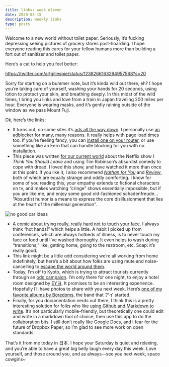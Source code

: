 ```yaml
---
title: links: week eleven
date: 2020-03-15
description: weekly links
type: posts
---
```


Welcome to a new world without toilet paper. Seriously, it’s fucking depressing seeing pictures of grocery stores post-hoarding. I hope everyone reading this cares for your fellow humans more than building a fort out of sanitizer and toilet paper. 

Here’s a cat to help you feel better:

https://twitter.com/artgillespie/status/1238266163294957568?s=20

Sorry for starting on a bummer note, but it’s kinda wild out there, eh?
I hope you’re taking care of yourself, washing your hands for 20 seconds, using lotion to protect your skin, and breathing deeply. In this midst of the wild times, I bring you links and love from a train in Japan traveling 200 miles per hour. Everyone is wearing masks, and it’s gently raining outside of the window as we pass Mount Fuji.

Ok, here’s the links:

- It turns out, on some sites it’s [ads all the way down](https://www.cjr.org/first_person/the-infinite-scroll.php). I personally use [an adblocker](https://www.youtube.com/watch?v=bltoTMJZetc) for many, many reasons. It really helps with page load times too. If you’re feeling fancy, you can [install one on your router](https://pi-hole.net), or use something like an Eero that can handle blocking for you with no installation.
- This piece was written [for our current world](https://www.brightwalldarkroom.com/2020/01/08/i-think-you-should-leave/) about the Netflix show *I Think You Should Leave* and using Tim Robinson’s absurdist comedy to cope with dread. I loved this show, and have watched it more than once at this point. If you like it, I also recommend [*Nathan for You*](https://www.youtube.com/watch?v=xMW-SzZKJ-Q) and [*Review*](https://www.youtube.com/watch?v=T2dSE6_utcE), both of which are equally strange and oddly comforting. I know for some of you reading this, your empathy extends to fictional characters on tv, and makes watching “cringe” shows essentially impossible, but if you are like me, and enjoy some good old-fashioned schadenfreude... “Absurdist humor is a means to express the core disillusionment that lies at the heart of the millennial generation”.

![no good car ideas](https://cdn.shortpixel.ai/client/q_glossy,ret_img,w_1024/https://www.brightwalldarkroom.com/wp-content/uploads/2020/01/i-think-you-should-leave2-e1578519100351.jpg)

- A [comic about trying really, really hard not to touch your face](https://www.npr.org/sections/goatsandsoda/2020/03/12/814414450/comic-i-spent-a-day-in-coronavirus-awareness-mode-epidemiologists-how-did-i-do). I always think “hot hands!” which helps a little. A habit I picked up from conferences, which are always hotbeds of illness, is to never touch my face or food until I’ve washed thoroughly. It even helps to wash during “transitions,” like, getting home, going to the restroom, etc. Soap: it’s really good.
- This link might be a little odd considering we’re all working from home indefinitely, but here’s a bit about how folks are using mute and noise-cancelling to [escape the world around them](https://getpocket.com/explore/item/hit-the-mute-button-why-everyone-is-trying-to-silence-the-outside-world).
- Today, I’m off to Kyoto, which is trying to attract tourists currently through an [odd campaign](https://japantoday.com/category/features/travel/Kyoto-starts-new-%27Empty%27-tourism-campaign-to-attract-tourists-during-coronavirus-outbreak). I’m only there for one night, to enjoy a hotel room designed by [EYヨ](https://en.wikipedia.org/wiki/Yamantaka_Eye). It promises to be an interesting experience. Hopefully I’ll have photos to share with you next week. Here’s [one of my favorite albums by Boredoms](https://www.youtube.com/watch?v=fUSGujidgns), the band that アイ started.
- Finally, for you documentation nerds out there, I think this is a pretty interesting solution for folks who like [using Github and Markdown to write](https://hackmd.io/). It’s not particularly mobile-friendly, but theoretically one could edit and write in a markdown tool of choice, then use this app to do the collaboration bits. I still don’t really like Google Docs, and I fear for the future of Dropbox Paper, so I’m glad to see more work on open standards.

That’s it from me today in 日本. I hope your Saturday is quiet and relaxing, and you’re able to have a great big belly laugh every day this week. Love yourself, and those around you, and as always—see you next week, space cowgirls~